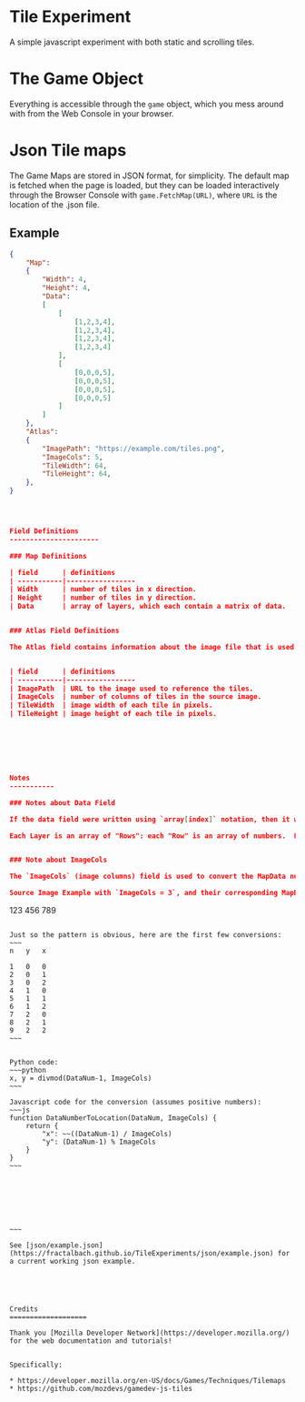 Tile Experiment
=================

A simple javascript experiment with both static and scrolling tiles.



The Game Object
=====================

Everything is accessible through the `game` object, which you mess around with from the Web Console in your browser.




Json Tile maps
=====================

The Game Maps are stored in JSON format, for simplicity.  The default map is fetched when the page is loaded, but they can be loaded interactively through the Browser Console with `game.FetchMap(URL)`, where `URL` is the location of the .json file.


Example
---------------

~~~json
{
	"Map": 
	{
		"Width": 4,
		"Height": 4,
		"Data":
		[
			[
				[1,2,3,4],
				[1,2,3,4],
				[1,2,3,4],
				[1,2,3,4]
			],
			[
				[0,0,0,5],
				[0,0,0,5],
				[0,0,0,5],
				[0,0,0,5]
			]
		]
	},
	"Atlas": 
	{
		"ImagePath": "https://example.com/tiles.png",
		"ImageCols": 5,
		"TileWidth": 64,
		"TileHeight": 64,
	},
}




Field Definitions
----------------------

### Map Definitions

| field      | definitions
| -----------|-----------------
| Width      | number of tiles in x direction.
| Height     | number of tiles in y direction.
| Data       | array of layers, which each contain a matrix of data.


### Atlas Field Definitions

The Atlas field contains information about the image file that is used by the logical map.  It gives meaning the numbers in the Data field.  The "Atlas image" can also be referred to as the "source image".


| field      | definitions
| -----------|-----------------
| ImagePath  | URL to the image used to reference the tiles.
| ImageCols  | number of columns of tiles in the source image.
| TileWidth  | image width of each tile in pixels.
| TileHeight | image height of each tile in pixels.







Notes
-----------

### Notes about Data Field

If the data field were written using `array[index]` notation, then it would look like: `data[layer][row][column]`.  Note that this implies `data[layer][y][x]`, which will probably cause confusion at some point, but makes much more sense than the alternative looking at the map data.

Each Layer is an array of "Rows": each "Row" is an array of numbers.  Each number corresponds to the type of Tile.  0 always means empty.  The order of the layers in the json is the order that they will be drawn onto the Canvas.  Each layer will be drawn on top of the previous layer.


### Note about ImageCols

The `ImageCols` (image columns) field is used to convert the MapData numbers into their corresponding image in the Atlas.  For example, if `ImageCols = 3`, then MapData number `4` would reference the 1st column of the 2nd row in the source image. 

Source Image Example with `ImageCols = 3`, and their corresponding MapData numbers.
~~~~
123
456
789
~~~~

Just so the pattern is obvious, here are the first few conversions:
~~~
n	y	x

1	0	0
2	0	1
3	0	2
4	1	0
5	1	1
6	1	2
7	2	0
8	2	1
9	2	2
~~~


Python code:
~~~python
x, y = divmod(DataNum-1, ImageCols)
~~~

Javascript code for the conversion (assumes positive numbers):
~~~js
function DataNumberToLocation(DataNum, ImageCols) {
	return {
		"x": ~~((DataNum-1) / ImageCols)
		"y": (DataNum-1) % ImageCols
	}
}
~~~

 





~~~

See [json/example.json](https://fractalbach.github.io/TileExperiments/json/example.json) for a current working json example.





Credits
===================

Thank you [Mozilla Developer Network](https://developer.mozilla.org/) for the web documentation and tutorials!


Specifically:

* https://developer.mozilla.org/en-US/docs/Games/Techniques/Tilemaps
* https://github.com/mozdevs/gamedev-js-tiles
